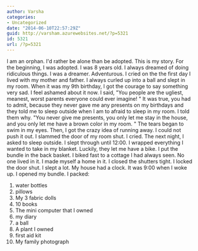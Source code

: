 ```yaml
---
author: Varsha
categories:
- Uncategorized
date: "2014-06-10T22:57:29Z"
guid: http://varsham.azurewebsites.net/?p=5321
id: 5321
url: /?p=5321
---
```


I am an orphan. I'd rather be alone than be adopted. This is my story. For the beginning, I was adopted. I was 8 years old. I always dreamed of doing ridiculous things. I was a dreamer. Adventurous. I cried on the the first day I lived with my mother and father. I always curled up into a ball and slept in my room. When it was my 9th birthday, I got the courage to say something very sad. I feel ashamed about it now.   I said,  "You people are the ugliest, meanest, worst parents everyone could ever imagine! " It was true, you had to admit, because they never gave me any presents on my birthdays and they told me to sleep outside when I am to afraid to sleep in my room. I told them why.  "You never give me presents, you only let me stay in the house, and you only let me have a brown color in my room.  " The tears began to swim in my eyes. Then, I got the crazy idea of running away. I could not push it out. I slammed the door of my room shut. I cried. The next night, I asked to sleep outside. I slept through until 12:00. I wrapped everything I wanted to take in my blanket. Luckily, they let me have a bike. I put the bundle in the back basket. I biked fast to a cottage I had always seen. No one lived in it. I made myself a home in it. I closed the shutters tight. I locked the door shut. I slept a lot. My house had a clock. It was 9:00 when I woke up. I opened my bundle. I packed:

  1. water bottles
  2. pillows
  3. My 3 fabric dolls
  4. 10 books
  5. The mini computer that I owned
  6. my diary
  7. a ball
  8. A plant I owned
  9. first aid kit
 10. My family photograph

 